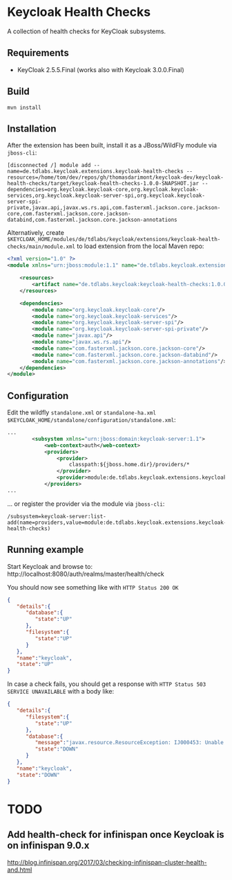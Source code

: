 # Keycloak Health Checks

A collection of health checks for KeyCloak subsystems.

## Requirements

* KeyCloak 2.5.5.Final (works also with Keycloak 3.0.0.Final)

## Build

`mvn install`

## Installation

After the extension has been built, install it as a JBoss/WildFly module via `jboss-cli`:

```
[disconnected /] module add --name=de.tdlabs.keycloak.extensions.keycloak-health-checks --resources=/home/tom/dev/repos/gh/thomasdarimont/keycloak-dev/keycloak-health-checks/target/keycloak-health-checks-1.0.0-SNAPSHOT.jar --dependencies=org.keycloak.keycloak-core,org.keycloak.keycloak-services,org.keycloak.keycloak-server-spi,org.keycloak.keycloak-server-spi-private,javax.api,javax.ws.rs.api,com.fasterxml.jackson.core.jackson-core,com.fasterxml.jackson.core.jackson-databind,com.fasterxml.jackson.core.jackson-annotations

```

Alternatively, create `$KEYCLOAK_HOME/modules/de/tdlabs/keycloak/extensions/keycloak-health-checks/main/module.xml` to load extension from the local Maven repo:

```xml
<?xml version="1.0" ?>
<module xmlns="urn:jboss:module:1.1" name="de.tdlabs.keycloak.extensions.keycloak-health-checks">

    <resources>
        <artifact name="de.tdlabs.keycloak:keycloak-health-checks:1.0.0-SNAPSHOT"/>        
    </resources>

    <dependencies>
        <module name="org.keycloak.keycloak-core"/>
        <module name="org.keycloak.keycloak-services"/>
        <module name="org.keycloak.keycloak-server-spi"/>
        <module name="org.keycloak.keycloak-server-spi-private"/>
        <module name="javax.api"/>
        <module name="javax.ws.rs.api"/>
        <module name="com.fasterxml.jackson.core.jackson-core"/>
        <module name="com.fasterxml.jackson.core.jackson-databind"/>
        <module name="com.fasterxml.jackson.core.jackson-annotations"/>
    </dependencies>
</module>
```

## Configuration

Edit the wildfly `standalone.xml` or `standalone-ha.xml`
`$KEYCLOAK_HOME/standalone/configuration/standalone.xml`:

```xml
...
        <subsystem xmlns="urn:jboss:domain:keycloak-server:1.1">
            <web-context>auth</web-context>
            <providers>
                <provider>
                    classpath:${jboss.home.dir}/providers/*
                </provider>
                <provider>module:de.tdlabs.keycloak.extensions.keycloak-health-checks</provider>
            </providers>
...
```

... or register the provider via the module via `jboss-cli`:
```
/subsystem=keycloak-server:list-add(name=providers,value=module:de.tdlabs.keycloak.extensions.keycloak-health-checks)
```

## Running example

Start Keycloak and browse to: http://localhost:8080/auth/realms/master/health/check

You should now see something like with `HTTP Status 200 OK`
```json
{
   "details":{
      "database":{
         "state":"UP"
      },
      "filesystem":{
         "state":"UP"
      }
   },
   "name":"keycloak",
   "state":"UP"
}
```

In case a check fails, you should get a response with `HTTP Status 503 SERVICE UNAVAILABLE` with a body like:
```json
{
   "details":{
      "filesystem":{
         "state":"UP"
      },
      "database":{
         "message":"javax.resource.ResourceException: IJ000453: Unable to get managed connection for java:jboss/datasources/KeycloakDS",
         "state":"DOWN"
      }
   },
   "name":"keycloak",
   "state":"DOWN"
}
```

# TODO

## Add health-check for infinispan once Keycloak is on infinispan 9.0.x
http://blog.infinispan.org/2017/03/checking-infinispan-cluster-health-and.html